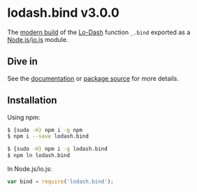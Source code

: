 # lodash.bind v3.0.0

The [modern build](https://github.com/lodash/lodash/wiki/Build-Differences) of the [Lo-Dash](https://lodash.com/) function `_.bind` exported as a [Node.js](http://nodejs.org/)/[io.js](https://iojs.org/) module.

## Dive in

See the [documentation](https://lodash.com/docs#bind) or [package source](https://github.com/lodash/lodash/blob/3.0.0-npm-packages/lodash.bind/index.js) for more details.

## Installation

Using npm:

```bash
$ {sudo -H} npm i -g npm
$ npm i --save lodash.bind

$ {sudo -H} npm i -g lodash.bind
$ npm ln lodash.bind
```

In Node.js/io.js:

```js
var bind = require('lodash.bind');
```

